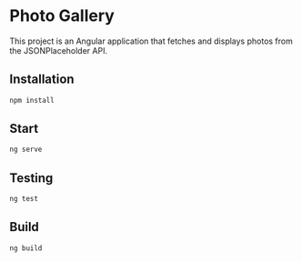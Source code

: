 # Photo Gallery

This project is an Angular application that fetches and displays photos from the JSONPlaceholder API.

## Installation

```sh
npm install
```

## Start
```sh
ng serve
``` 
## Testing

```sh
ng test
```

## Build
```sh
ng build
```

